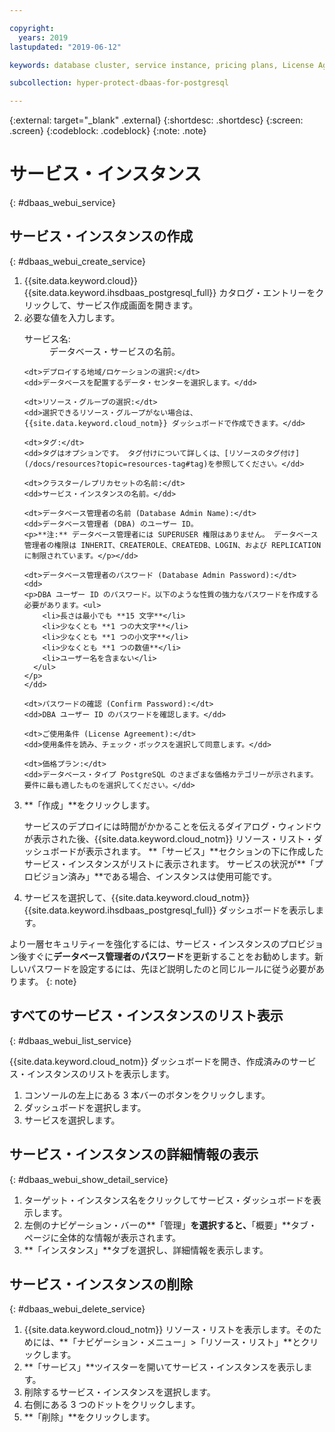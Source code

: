 ```yaml
---

copyright:
  years: 2019
lastupdated: "2019-06-12"

keywords: database cluster, service instance, pricing plans, License Agreement

subcollection: hyper-protect-dbaas-for-postgresql

---
```


{:external: target="_blank" .external}
{:shortdesc: .shortdesc}
{:screen: .screen}
{:codeblock: .codeblock}
{:note: .note}


# サービス・インスタンス
{: #dbaas_webui_service}

## サービス・インスタンスの作成
{: #dbaas_webui_create_service}

<ol>
<li>{{site.data.keyword.cloud}} {{site.data.keyword.ihsdbaas_postgresql_full}} カタログ・エントリーをクリックして、サービス作成画面を開きます。</li>
<li>必要な値を入力します。
  <dl>
    <dt>サービス名:</dt>
    <dd>データベース・サービスの名前。</dd>

    <dt>デプロイする地域/ロケーションの選択:</dt>
    <dd>データベースを配置するデータ・センターを選択します。</dd>

    <dt>リソース・グループの選択:</dt>
    <dd>選択できるリソース・グループがない場合は、{{site.data.keyword.cloud_notm}} ダッシュボードで作成できます。</dd>

    <dt>タグ:</dt>
    <dd>タグはオプションです。 タグ付けについて詳しくは、[リソースのタグ付け](/docs/resources?topic=resources-tag#tag)を参照してください。</dd>

    <dt>クラスター/レプリカセットの名前:</dt>
    <dd>サービス・インスタンスの名前。</dd>

    <dt>データベース管理者の名前 (Database Admin Name):</dt>
    <dd>データベース管理者 (DBA) のユーザー ID。
    <p>**注:** データベース管理者には SUPERUSER 権限はありません。 データベース管理者の権限は INHERIT、CREATEROLE、CREATEDB、LOGIN、および REPLICATION に制限されています。</p></dd>

    <dt>データベース管理者のパスワード (Database Admin Password):</dt>
    <dd>
    <p>DBA ユーザー ID のパスワード。以下のような性質の強力なパスワードを作成する必要があります。<ul>
        <li>長さは最小でも **15 文字**</li>
        <li>少なくとも **1 つの大文字**</li>
        <li>少なくとも **1 つの小文字**</li>
        <li>少なくとも **1 つの数値**</li>
        <li>ユーザー名を含まない</li>
      </ul>
    </p>
    </dd>

    <dt>パスワードの確認 (Confirm Password):</dt>
    <dd>DBA ユーザー ID のパスワードを確認します。</dd>

    <dt>ご使用条件 (License Agreement):</dt>
    <dd>使用条件を読み、チェック・ボックスを選択して同意します。</dd>

    <dt>価格プラン:</dt>
    <dd>データベース・タイプ PostgreSQL のさまざまな価格カテゴリーが示されます。 要件に最も適したものを選択してください。</dd>
  </dl>
</li>
<li>**「作成」**をクリックします。
<p>サービスのデプロイには時間がかかることを伝えるダイアログ・ウィンドウが表示された後、{{site.data.keyword.cloud_notm}} リソース・リスト・ダッシュボードが表示されます。 **「サービス」**セクションの下に作成したサービス・インスタンスがリストに表示されます。 サービスの状況が**「プロビジョン済み」**である場合、インスタンスは使用可能です。</p>
</li>

<li>サービスを選択して、{{site.data.keyword.cloud_notm}} {{site.data.keyword.ihsdbaas_postgresql_full}} ダッシュボードを表示します。</li>
</ol>

より一層セキュリティーを強化するには、サービス・インスタンスのプロビジョン後すぐに**データベース管理者のパスワード**を更新することをお勧めします。新しいパスワードを設定するには、先ほど説明したのと同じルールに従う必要があります。
{: note}

## すべてのサービス・インスタンスのリスト表示
{: #dbaas_webui_list_service}

{{site.data.keyword.cloud_notm}} ダッシュボードを開き、作成済みのサービス・インスタンスのリストを表示します。

<ol>
	<li>コンソールの左上にある 3 本バーのボタンをクリックします。</li>
	<li>ダッシュボードを選択します。</li>
	<li>サービスを選択します。</li>
</ol>

## サービス・インスタンスの詳細情報の表示
{: #dbaas_webui_show_detail_service}

1. ターゲット・インスタンス名をクリックしてサービス・ダッシュボードを表示します。
2. 左側のナビゲーション・バーの**「管理」**を選択すると、**「概要」**タブ・ページに全体的な情報が表示されます。
3. **「インスタンス」**タブを選択し、詳細情報を表示します。


## サービス・インスタンスの削除
{: #dbaas_webui_delete_service}

1. {{site.data.keyword.cloud_notm}} リソース・リストを表示します。そのためには、**「ナビゲーション・メニュー」>「リソース・リスト」**とクリックします。
2. **「サービス」**ツイスターを開いてサービス・インスタンスを表示します。
3. 削除するサービス・インスタンスを選択します。
4. 右側にある 3 つのドットをクリックします。
5. **「削除」**をクリックします。
